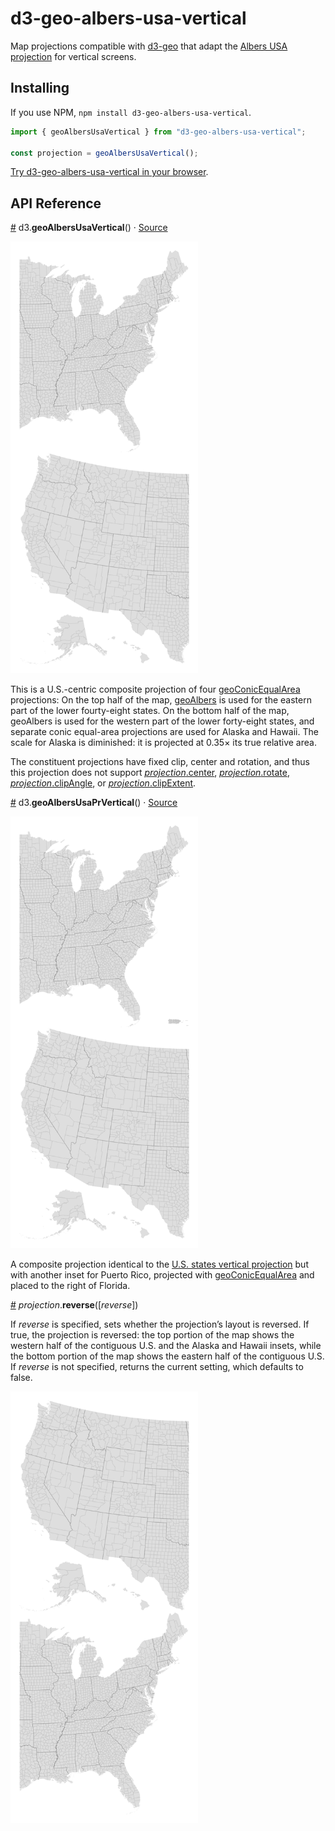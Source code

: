 # d3-geo-albers-usa-vertical

Map projections compatible with [d3-geo](https://d3js.org/d3-geo) that adapt the [Albers USA projection](https://d3js.org/d3-geo/conic#geoAlbersUsa) for vertical screens.

## Installing

If you use NPM, `npm install d3-geo-albers-usa-vertical`.

```js
import { geoAlbersUsaVertical } from "d3-geo-albers-usa-vertical";

const projection = geoAlbersUsaVertical();
```

[Try d3-geo-albers-usa-vertical in your browser](https://observablehq.com/@harrystevens/d3-geo-albers-usa-vertical).

## API Reference

<a name="geoAlbersUsaVertical" href="#geoAlbersUsaVertical">#</a> d3.<b>geoAlbersUsaVertical</b>() · [Source](https://github.com/HarryStevens/d3-geo-albers-usa-vertical/blob/main/src/albersUsaVertical.js)

<a href="https://observablehq.com/@harrystevens/d3-geo-albers-usa-vertical"><img src="img/albers-usa-vertical.png" width="300" height="691" alt="A map of U.S. counties using the vertical Albers USA projection"></a>

This is a U.S.-centric composite projection of four [geoConicEqualArea](https://d3js.org/d3-geo/conic#geoConicEqualArea) projections: On the top half of the map, [geoAlbers](https://d3js.org/d3-geo/conic#geoAlbers) is used for the eastern part of the lower fourty-eight states. On the bottom half of the map, geoAlbers is used for the western part of the lower forty-eight states, and separate conic equal-area projections are used for Alaska and Hawaii. The scale for Alaska is diminished: it is projected at 0.35× its true relative area.

The constituent projections have fixed clip, center and rotation, and thus this projection does not support [<i>projection</i>.center](https://d3js.org/d3-geo/projection#projection_center), [<i>projection</i>.rotate](https://d3js.org/d3-geo/projection#projection_rotate), [<i>projection</i>.clipAngle](https://d3js.org/d3-geo/projection#projection_clipAngle), or [<i>projection</i>.clipExtent](https://d3js.org/d3-geo/projection#projection_clipExtent).

<a name="geoAlbersUsaPrVertical" href="#geoAlbersUsaPrVertical">#</a> d3.<b>geoAlbersUsaPrVertical</b>() · [Source](https://github.com/HarryStevens/d3-geo-albers-usa-vertical/blob/main/src/albersUsaPrVertical.js)

<a href="https://observablehq.com/@harrystevens/d3-geo-albers-usa-pr-vertical"><img src="img/albers-usa-pr-vertical.png" width="300" height="691" alt="A map of U.S. counties using the vertical Albers USA projection with Puerto Rico"></a>

A composite projection identical to the <a href="#geoAlbersUsaVertical">U.S. states vertical projection</a> but with another inset for Puerto Rico, projected with [geoConicEqualArea](https://d3js.org/d3-geo/conic#geoConicEqualArea) and placed to the right of Florida.

<a name="projection_reverse" href="#projection_reverse">#</a> <i>projection</i>.<b>reverse</b>([<i>reverse</i>])

If <i>reverse</i> is specified, sets whether the projection’s layout is reversed. If true, the projection is reversed: the top portion of the map shows the western half of the contiguous U.S. and the Alaska and Hawaii insets, while the bottom portion of the map shows the eastern half of the contiguous U.S. If <i>reverse</i> is not specified, returns the current setting, which defaults to false.

<img src="img/albers-usa-vertical-reverse.png" width="300" height="691" alt="A map of U.S. counties using the reversed vertical Albers USA projection, where the western half and insets are on top and the eastern half is on bottom">